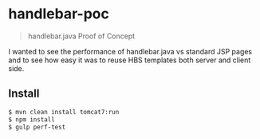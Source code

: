 # handlebar-poc

> handlebar.java Proof of Concept

I wanted to see the performance of handlebar.java vs standard JSP pages and to see how easy it was to reuse HBS templates both server and client side.

## Install

```sh
$ mvn clean install tomcat7:run
$ npm install
$ gulp perf-test
```